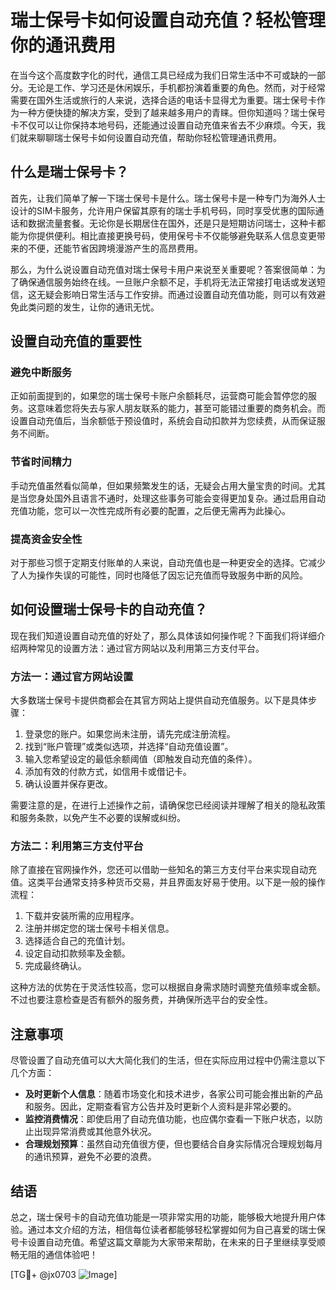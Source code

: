 # 瑞士保号卡如何设置自动充值？轻松管理你的通讯费用

在当今这个高度数字化的时代，通信工具已经成为我们日常生活中不可或缺的一部分。无论是工作、学习还是休闲娱乐，手机都扮演着重要的角色。然而，对于经常需要在国外生活或旅行的人来说，选择合适的电话卡显得尤为重要。瑞士保号卡作为一种方便快捷的解决方案，受到了越来越多用户的青睐。但你知道吗？瑞士保号卡不仅可以让你保持本地号码，还能通过设置自动充值来省去不少麻烦。今天，我们就来聊聊瑞士保号卡如何设置自动充值，帮助你轻松管理通讯费用。

## 什么是瑞士保号卡？

首先，让我们简单了解一下瑞士保号卡是什么。瑞士保号卡是一种专门为海外人士设计的SIM卡服务，允许用户保留其原有的瑞士手机号码，同时享受优惠的国际通话和数据流量套餐。无论你是长期居住在国外，还是只是短期访问瑞士，这种卡都能为你提供便利。相比直接更换号码，使用保号卡不仅能够避免联系人信息变更带来的不便，还能节省因跨境漫游产生的高昂费用。

那么，为什么说设置自动充值对瑞士保号卡用户来说至关重要呢？答案很简单：为了确保通信服务始终在线。一旦账户余额不足，手机将无法正常接打电话或发送短信，这无疑会影响日常生活与工作安排。而通过设置自动充值功能，则可以有效避免此类问题的发生，让你的通讯无忧。

## 设置自动充值的重要性

### 避免中断服务

正如前面提到的，如果您的瑞士保号卡账户余额耗尽，运营商可能会暂停您的服务。这意味着您将失去与家人朋友联系的能力，甚至可能错过重要的商务机会。而设置自动充值后，当余额低于预设值时，系统会自动扣款并为您续费，从而保证服务不间断。

### 节省时间精力

手动充值虽然看似简单，但如果频繁发生的话，无疑会占用大量宝贵的时间。尤其是当您身处国外且语言不通时，处理这些事务可能会变得更加复杂。通过启用自动充值功能，您可以一次性完成所有必要的配置，之后便无需再为此操心。

### 提高资金安全性

对于那些习惯于定期支付账单的人来说，自动充值也是一种更安全的选择。它减少了人为操作失误的可能性，同时也降低了因忘记充值而导致服务中断的风险。

## 如何设置瑞士保号卡的自动充值？

现在我们知道设置自动充值的好处了，那么具体该如何操作呢？下面我们将详细介绍两种常见的设置方法：通过官方网站以及利用第三方支付平台。

### 方法一：通过官方网站设置

大多数瑞士保号卡提供商都会在其官方网站上提供自动充值服务。以下是具体步骤：

1. 登录您的账户。如果您尚未注册，请先完成注册流程。
2. 找到“账户管理”或类似选项，并选择“自动充值设置”。
3. 输入您希望设定的最低余额阈值（即触发自动充值的条件）。
4. 添加有效的付款方式，如信用卡或借记卡。
5. 确认设置并保存更改。

需要注意的是，在进行上述操作之前，请确保您已经阅读并理解了相关的隐私政策和服务条款，以免产生不必要的误解或纠纷。

### 方法二：利用第三方支付平台

除了直接在官网操作外，您还可以借助一些知名的第三方支付平台来实现自动充值。这类平台通常支持多种货币交易，并且界面友好易于使用。以下是一般的操作流程：

1. 下载并安装所需的应用程序。
2. 注册并绑定您的瑞士保号卡相关信息。
3. 选择适合自己的充值计划。
4. 设定自动扣款频率及金额。
5. 完成最终确认。

这种方法的优势在于灵活性较高，您可以根据自身需求随时调整充值频率或金额。不过也要注意检查是否有额外的服务费，并确保所选平台的安全性。

## 注意事项

尽管设置了自动充值可以大大简化我们的生活，但在实际应用过程中仍需注意以下几个方面：

- **及时更新个人信息**：随着市场变化和技术进步，各家公司可能会推出新的产品和服务。因此，定期查看官方公告并及时更新个人资料是非常必要的。
- **监控消费情况**：即使启用了自动充值功能，也应偶尔查看一下账户状态，以防止出现异常消费或其他意外状况。
- **合理规划预算**：虽然自动充值很方便，但也要结合自身实际情况合理规划每月的通讯预算，避免不必要的浪费。

## 结语

总之，瑞士保号卡的自动充值功能是一项非常实用的功能，能够极大地提升用户体验。通过本文介绍的方法，相信每位读者都能够轻松掌握如何为自己喜爱的瑞士保号卡设置自动充值。希望这篇文章能为大家带来帮助，在未来的日子里继续享受顺畅无阻的通信体验吧！

[TG💪+ @jx0703 ![Image](https://github.com/user-attachments/assets/dbca1d08-cadb-493c-b0ec-ad6f7a83f270)]